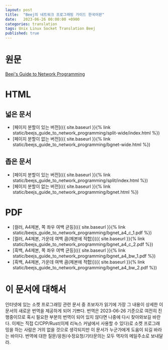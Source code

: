 ```yaml
---
layout: post
title:  "Beej의 네트워크 프로그래밍 가이드 한국어판"
date:   2023-06-26 00:00:00 +0900
categories: translation
tags: Unix Linux Socket Translation Beej
published: true
---
```


# 원문

[Beej's Guide to Network Programming](https://beej.us/guide/bgnet/)

# HTML

## 넓은 문서

- [페이지 분할이 있는 버전]({{ site.baseurl }}{% link static/beejs_guide_to_network_programming/split-wide/index.html %})
- [페이지 분할이 없는 버전]({{ site.baseurl }}{% link static/beejs_guide_to_network_programming/bgnet-wide.html %})


## 좁은 문서

- [페이지 분할이 있는 버전]({{ site.baseurl }}{% link static/beejs_guide_to_network_programming/split/index.html %})
- [페이지 분할이 없는 버전]({{ site.baseurl }}{% link static/beejs_guide_to_network_programming/bgnet.html %})


# PDF

- [컬러, A4제본, 쪽 좌우 여백 균등]({{ site.baseurl }}{% link static/beejs_guide_to_network_programming/bgnet_a4_c_1.pdf %})
- [컬러, A4제본, 가운데 여백 큼(제본에 적합)]({{ site.baseurl }}{% link static/beejs_guide_to_network_programming/bgnet_a4_c_2.pdf %})
- [흑백, A4제본, 쪽 좌우 여백 균등]({{ site.baseurl }}{% link static/beejs_guide_to_network_programming/bgnet_a4_bw_1.pdf %})
- [흑백, A4제본, 가운데 여백 큼(제본에 적합)]({{ site.baseurl }}{% link static/beejs_guide_to_network_programming/bgnet_a4_bw_2.pdf %})

# 이 문서에 대해서

인터넷에 있는 소켓 프로그래밍 관련 문서 중 초보자가 읽기에 가장 그 내용이 상세한 이 문서의 새로운 번역을 제공하게 되어 기쁘다.
번역은 2023-06-26 기준으로 여전히 진행중이므로 혹시 필요한 부분의 번역이 되어 있지 않다면 나중에 다시 찾아와보길 바란다.
이제는 직접 C/CPP/Rust(이제 리눅스 커널에서 사용할 수 있다)로 소켓 프로그래밍을 하는 사람은 거의 없을 것으로 생각되지만 이 문서가 누군가에게 도움이 되길 바라는 바이다. 번역에 대한 질문/응원/수정요청/기타문의는 모두 역자의 메일주소로 보내달라.